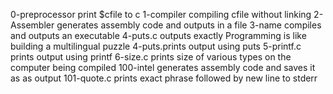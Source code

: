 0-preprocessor print $cfile to c
1-compiler compiling cfile without linking
2-Assembler generates assembly code and outputs in a file
3-name compiles and outputs an executable
4-puts.c outputs exactly Programming is like building a multilingual puzzle
4-puts.prints output using puts
5-printf.c prints output using printf
6-size.c prints size of various types on the computer being compiled
100-intel generates assembly code and saves it as as output
101-quote.c prints exact phrase followed by new line to stderr 
